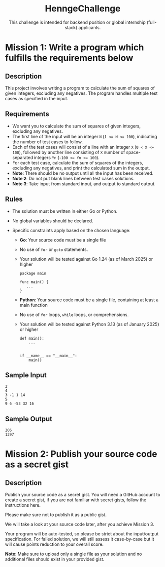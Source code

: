 <h1 align="center">HenngeChallenge</h1>
<p align="center">This challenge is intended for backend position or global internship (full-stack) applicants.</p>

# Mission 1: Write a program which fulfills the requirements below

## Description
This project involves writing a program to calculate the sum of squares of given integers, excluding any negatives. The program handles multiple test cases as specified in the input.

## Requirements
- We want you to calculate the sum of squares of given integers, excluding any negatives.
- The first line of the input will be an integer `N` (`1 <= N <= 100`), indicating the number of test cases to follow.
- Each of the test cases will consist of a line with an integer `X` (`0 < X <= 100`), followed by another line consisting of `X` number of space-separated integers `Yn` (`-100 <= Yn <= 100`).
- For each test case, calculate the sum of squares of the integers, excluding any negatives, and print the calculated sum in the output.
- **Note**: There should be no output until all the input has been received.
- **Note 2**: Do not put blank lines between test cases solutions.
- **Note 3**: Take input from standard input, and output to standard output.

## Rules
- The solution must be written in either Go or Python.
- No global variables should be declared.
- Specific constraints apply based on the chosen language:
  
  - **Go**: Your source code must be a single file
  - No use of `for` or `goto` statements.
  - Your solution will be tested against Go 1.24 (as of March 2025) or higher
    ```
    package main

    func main() {
       ...
    }
    ```
    
  - **Python**: Your source code must be a single file, containing at least a main function
  - No use of `for` loops, `while` loops, or comprehensions.
  - Your solution will be tested against Python 3.13 (as of January 2025) or higher
    ```
    def main():
        ...
  

    if __name__ == "__main__":
        main()
    ```
## Sample Input
```
2
4
3 -1 1 14
5
9 6 -53 32 16
```
## Sample Output
```
206
1397
```

# Mission 2: Publish your source code as a secret gist


## Description
Publish your source code as a secret gist. You will need a GitHub account to create a secret gist, if you are not familiar with secret gists, follow the instructions here.

Please make sure not to publish it as a public gist.

We will take a look at your source code later, after you achieve Mission 3.

Your program will be auto-tested, so please be strict about the input/output specification. For failed solution, we will still assess it case-by-case but it will cause points reduction to your overall score.

**Note**: Make sure to upload only a single file as your solution and no additional files should exist in your provided gist.

